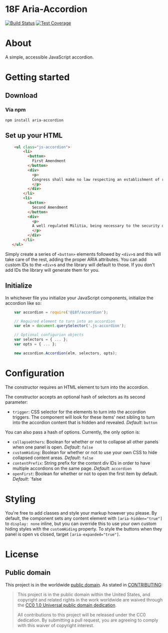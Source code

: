 # 18F Aria-Accordion

[![Build Status](https://img.shields.io/travis/18F/accordion/master.svg)](https://travis-ci.org/18F/accordion)
[![Test Coverage](https://img.shields.io/codecov/c/github/18F/accordion/master.svg)](https://codecov.io/github/18F/accordion)

# About
A simple, accessible JavaScript accordion.

# Getting started
## Download
### Via npm
```
npm install aria-accordion
```

## Set up your HTML

```html
	<ul class="js-accordion">
	    <li>
	      <button>
	        First Amendment
	      </button>
	      <div>
	        <p>
	        Congress shall make no law respecting an establishment of religion, or prohibiting the free exercise thereof; or abridging the freedom of speech, or of the press; or the right of the people peaceably to assemble, and to petition the Government for a redress of grievances.
	        </p>
	      </div>
	    </li>
	    <li>
	      <button>
	        Second Amendment
	      </button>
	      <div>
	        <p>
	        A well regulated Militia, being necessary to the security of a free State, the right of the people to keep and bear Arms, shall not be infringed.
	        </p>
	      </div>
	    </li>
   </ul>
```

Simply create a series of `<button>` elements followed by `<div>`s and this will take care of the rest, adding the proper ARIA attributes. You can add custom IDs to the `<div>`s and the library will default to those. If you don't add IDs the library will generate them for you.


## Initialize
In whichever file you initialize your JavaScript components, initialize the accordion like so:

```js
	var accordion = require('@18f/accordion');

	// Required element to turn into an accordion
	var elm = document.querySelector('.js-accordion');

	// Optional configurion objects
	var selectors = { ... };
	var opts = { ... };

	new accordion.Accordion(elm, selectors, opts);
```


# Configuration
The constructor requires an HTML element to turn into the accordion.

The constructor accepts an optional hash of selectors as its second parameter:

- `trigger`: CSS selector for the elements to turn into the accordion triggers. The component will look for these items' next sibling to turn into the accordion content that is hidden and revealed. _Default_: `button`

You can also pass a hash of options. Currently, the only option is:

- `collapseOthers`: Boolean for whether or not to collapse all other panels when one panel is open. _Default_: `false`
- `customHiding`: Boolean for whether or not to use your own CSS to hide collapsed content areas. _Default_: `false`
- `contentPrefix`: String prefix for the content div IDs in order to have multiple accordions on the same page. _Default_: `accordion`
- `openFirst`: Boolean for whether or not to open the first item by default. _Default_: `false

# Styling
You're free to add classes and style your markup however you please. By default, the component sets any content element with `[aria-hidden="true"]` to `display: none` inline, but you can override this to use your own custom hiding styles with the `customHiding` property. To style the buttons when they panel is open vs closed, target `[aria-expanded="true"]`.


# License
## Public domain

This project is in the worldwide [public domain](LICENSE.md). As stated in [CONTRIBUTING](CONTRIBUTING.md):

> This project is in the public domain within the United States, and copyright and related rights in the work worldwide are waived through the [CC0 1.0 Universal public domain dedication](https://creativecommons.org/publicdomain/zero/1.0/).
>
> All contributions to this project will be released under the CC0 dedication. By submitting a pull request, you are agreeing to comply with this waiver of copyright interest.
